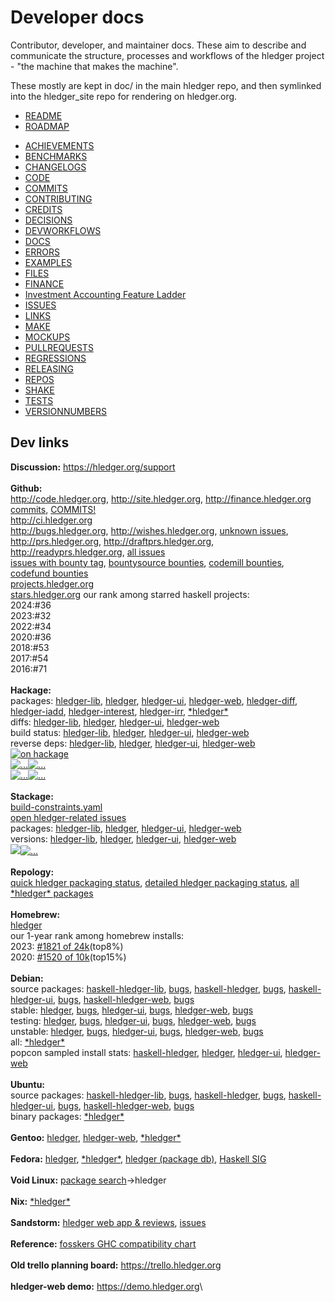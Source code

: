 # Developer docs

Contributor, developer, and maintainer docs.
These aim to describe and communicate the structure, processes and
workflows of the hledger project - "the machine that makes the machine".

These mostly are kept in doc/ in the main hledger repo,
and then symlinked into the hledger_site repo for rendering on hledger.org.

- [README](dev-README.md)
- [ROADMAP](ROADMAP.md)
<!-- - [TODO](TODO.md) -->
- [ACHIEVEMENTS](ACHIEVEMENTS.md)
- [BENCHMARKS](BENCHMARKS.md)
- [CHANGELOGS](CHANGELOGS.md)
- [CODE](CODE.md)
- [COMMITS](COMMITS.md)
- [CONTRIBUTING](CONTRIBUTING.md)
- [CREDITS](CREDITS.md)
- [DECISIONS](DECISIONS.md)
- [DEVWORKFLOWS](DEVWORKFLOWS.md)
- [DOCS](DOCS.md)
- [ERRORS](ERRORS.md)
- [EXAMPLES](EXAMPLES.md)
- [FILES](FILES.md)
- [FINANCE](FINANCE.md)
- [Investment Accounting Feature Ladder](investment-accounting-features.md)
- [ISSUES](ISSUES.md)
- [LINKS](LINKS.md)
- [MAKE](MAKE.md)
- [MOCKUPS](MOCKUPS.md)
- [PULLREQUESTS](PULLREQUESTS.md)
- [REGRESSIONS](REGRESSIONS.md)
- [RELEASING](RELEASING.md)
- [REPOS](REPOS.md)
- [SHAKE](SHAKE.md)
- [TESTS](TESTS.md)
- [VERSIONNUMBERS](VERSIONNUMBERS.md)

## Dev links

**Discussion:**
<https://hledger.org/support>\
\
**Github:**\
<http://code.hledger.org>,
<http://site.hledger.org>,
<http://finance.hledger.org>\
[commits](https://github.com/simonmichael/hledger/commits),
[COMMITS!](https://starlogs.net/#simonmichael/hledger)\
<http://ci.hledger.org>\
<http://bugs.hledger.org>,
<http://wishes.hledger.org>,
[unknown issues](https://github.com/simonmichael/hledger/issues?utf8=✓&q=is%3Aissue%20is%3Aopen%20-label%3A%22A%20BUG%22%20-label%3A%22A%20WISH%22%20),
<http://prs.hledger.org>,
<http://draftprs.hledger.org>,
<http://readyprs.hledger.org>,
[all issues](https://github.com/simonmichael/hledger/issues?q=)\
[issues with bounty tag](https://github.com/simonmichael/hledger/issues?q=label:bounty),
[bountysource bounties](https://github.com/simonmichael/hledger/issues?q=%22Add%20to%20the%20bounty%20at%20Bountysource%22%20OR%20%22claim%20the%20bounty%20on%20Bountysource%22%20OR%20%22bounty%20on%20this%20issue%20has%20been%20claimed%20at%20Bountysource%22%20),
[codemill bounties](https://github.com/simonmichael/hledger/issues?q=codemill),
[codefund bounties](https://github.com/simonmichael/hledger/issues?utf8=✓&q=codefund)\
[projects.hledger.org](http://projects.hledger.org)\
[stars.hledger.org](http://stars.hledger.org) our rank among starred haskell projects:\
2024:#36\
2023:#32\
2022:#34\
2020:#36\
2018:#53\
2017:#54\
2016:#71\
\
**Hackage:**\
packages:
[hledger-lib](https://hackage.haskell.org/package/hledger-lib),
[hledger](https://hackage.haskell.org/package/hledger),
[hledger-ui](https://hackage.haskell.org/package/hledger-ui),
[hledger-web](https://hackage.haskell.org/package/hledger-web),
[hledger-diff](https://hackage.haskell.org/package/hledger-diff),
[hledger-iadd](https://hackage.haskell.org/package/hledger-iadd),
[hledger-interest](https://hackage.haskell.org/package/hledger-interest),
[hledger-irr](https://hackage.haskell.org/package/hledger-irr),
[\*hledger\*](https://hackage.haskell.org/packages/search?terms=hledger)\
diffs:
[hledger-lib](https://hdiff.luite.com/cgit/hledger-lib/diff),
[hledger](https://hdiff.luite.com/cgit/hledger/diff),
[hledger-ui](https://hdiff.luite.com/cgit/hledger-ui/diff),
[hledger-web](https://hdiff.luite.com/cgit/hledger-web/diff)\
build status:
[hledger-lib](https://matrix.hackage.haskell.org/package/hledger-lib),
[hledger](https://matrix.hackage.haskell.org/package/hledger),
[hledger-ui](https://matrix.hackage.haskell.org/package/hledger-ui),
[hledger-web](https://matrix.hackage.haskell.org/package/hledger-web)\
reverse deps:
[hledger-lib](https://packdeps.haskellers.com/reverse/hledger-lib),
[hledger](https://packdeps.haskellers.com/reverse/hledger),
[hledger-ui](https://packdeps.haskellers.com/reverse/hledger-ui),
[hledger-web](https://packdeps.haskellers.com/reverse/hledger-web)\
[![on hackage](https://img.shields.io/hackage/v/hledger.svg?label=hackage&colorB=green)](https://hackage.haskell.org/package/hledger)\
[![...](https://img.shields.io/hackage-deps/v/hledger-lib.svg?label=hledger-lib+bounds)](https://packdeps.haskellers.com/feed?needle=hledger-lib)[![...](https://img.shields.io/hackage-deps/v/hledger.svg?label=hledger+bounds)](https://packdeps.haskellers.com/feed?needle=hledger)\
[![...](https://img.shields.io/hackage-deps/v/hledger-ui.svg?label=hledger-ui+bounds)](https://packdeps.haskellers.com/feed?needle=hledger-ui)[![...](https://img.shields.io/hackage-deps/v/hledger-web.svg?label=hledger-web+bounds)](https://packdeps.haskellers.com/feed?needle=hledger-web)\
\
**Stackage:**\
[build-constraints.yaml](https://github.com/fpco/stackage/blob/master/build-constraints.yaml)\
[open hledger-related issues](https://github.com/fpco/stackage/search?q=hledger+is%3Aopen&type=Issues)\
packages:
[hledger-lib](https://www.stackage.org/package/hledger-lib),
[hledger](https://www.stackage.org/package/hledger),
[hledger-ui](https://www.stackage.org/package/hledger-ui),
[hledger-web](https://www.stackage.org/package/hledger-web)\
versions:
[hledger-lib](https://www.stackage.org/package/hledger-lib/snapshots),
[hledger](https://www.stackage.org/package/hledger/snapshots),
[hledger-ui](https://www.stackage.org/package/hledger-ui/snapshots),
[hledger-web](https://www.stackage.org/package/hledger-web/snapshots)\
[![](https://repology.org/badge/version-for-repo/stackage_lts/hledger.svg)](https://repology.org/metapackage/hledger)[![...](https://repology.org/badge/version-for-repo/stackage_nighly/hledger.svg)](https://repology.org/metapackage/hledger)\
\
**Repology:**\
[quick hledger packaging status](https://repology.org/metapackage/hledger/badges),
[detailed hledger packaging status](https://repology.org/project/hledger/versions),
[all \*hledger\* packages](https://repology.org/metapackages/?search=hledger)\
\
**Homebrew:**\
[hledger](https://formulae.brew.sh/formula/hledger)\
our 1-year rank among homebrew installs:\
2023: [#1821 of 24k](https://formulae.brew.sh/analytics/install-on-request/365d)(top8%)\
2020: [#1520 of 10k](https://formulae.brew.sh/analytics/install-on-request/365d)(top15%)\
\
**Debian:**\
source packages:
[haskell-hledger-lib](https://tracker.debian.org/pkg/haskell-hledger-lib),
[bugs](https://bugs.debian.org/cgi-bin/pkgreport.cgi?package=haskell-hledger-lib),
[haskell-hledger](https://tracker.debian.org/pkg/haskell-hledger),
[bugs](https://bugs.debian.org/cgi-bin/pkgreport.cgi?package=haskell-hledger),
[haskell-hledger-ui](https://tracker.debian.org/pkg/haskell-hledger-ui),
[bugs](https://bugs.debian.org/cgi-bin/pkgreport.cgi?package=haskell-hledger-ui),
[haskell-hledger-web](https://tracker.debian.org/pkg/haskell-hledger-web),
[bugs](https://bugs.debian.org/cgi-bin/pkgreport.cgi?package=haskell-hledger-web)\
stable:
[hledger](https://packages.debian.org/stable/hledger),
[bugs](https://bugs.debian.org/cgi-bin/pkgreport.cgi?package=hledger;dist=stable),
[hledger-ui](https://packages.debian.org/stable/hledger-ui),
[bugs](https://bugs.debian.org/cgi-bin/pkgreport.cgi?package=hledger-ui;dist=stable),
[hledger-web](https://packages.debian.org/stable/hledger-web),
[bugs](https://bugs.debian.org/cgi-bin/pkgreport.cgi?package=hledger-web;dist=stable)\
testing:
[hledger](https://packages.debian.org/testing/hledger),
[bugs](https://bugs.debian.org/cgi-bin/pkgreport.cgi?package=hledger;dist=testing),
[hledger-ui](https://packages.debian.org/testing/hledger-ui),
[bugs](https://bugs.debian.org/cgi-bin/pkgreport.cgi?package=hledger-ui;dist=testing),
[hledger-web](https://packages.debian.org/testing/hledger-web),
[bugs](https://bugs.debian.org/cgi-bin/pkgreport.cgi?package=hledger-web;dist=testing)\
unstable:
[hledger](https://packages.debian.org/unstable/hledger),
[bugs](https://bugs.debian.org/cgi-bin/pkgreport.cgi?package=hledger;dist=unstable),
[hledger-ui](https://packages.debian.org/unstable/hledger-ui),
[bugs](https://bugs.debian.org/cgi-bin/pkgreport.cgi?package=hledger-ui;dist=unstable),
[hledger-web](https://packages.debian.org/unstable/hledger-web),
[bugs](https://bugs.debian.org/cgi-bin/pkgreport.cgi?package=hledger-web;dist=unstable)\
all:
[\*hledger\*](https://packages.debian.org/search?searchon=names&keywords=hledger)\
popcon sampled install stats:
[haskell-hledger](https://qa.debian.org/popcon.php?packages=haskell-hledger),
[hledger](https://qa.debian.org/popcon.php?packages=hledger),
[hledger-ui](https://qa.debian.org/popcon-graph.php?packages=hledger-ui),
[hledger-web](https://qa.debian.org/popcon-graph.php?packages=hledger-web)\
\
**Ubuntu:**\
source packages:
[haskell-hledger-lib](https://launchpad.net/ubuntu/+source/haskell-hledger-lib),
[bugs](https://bugs.launchpad.net/ubuntu/+source/haskell-hledger-lib),
[haskell-hledger](https://launchpad.net/ubuntu/+source/haskell-hledger),
[bugs](https://bugs.launchpad.net/ubuntu/+source/haskell-hledger),
[haskell-hledger-ui](https://launchpad.net/ubuntu/+source/haskell-hledger-ui),
[bugs](https://bugs.launchpad.net/ubuntu/+source/haskell-hledger-ui),
[haskell-hledger-web](https://launchpad.net/ubuntu/+source/haskell-hledger-web),
[bugs](https://bugs.launchpad.net/ubuntu/+source/haskell-hledger-web)\
binary packages:
[\*hledger\*](https://packages.ubuntu.com/search?suite=all&searchon=names&keywords=hledger)\
\
**Gentoo:**
[hledger](https://gpo.zugaina.org/dev-haskell/hledger),
[hledger-web](https://gpo.zugaina.org/dev-haskell/hledger-web),
[\*hledger\*](https://gpo.zugaina.org/Search?search=hledger)\
\
**Fedora:**
[hledger](https://apps.fedoraproject.org/packages/hledger),
[\*hledger\*](https://apps.fedoraproject.org/packages/s/hledger),
[hledger (package db)](https://admin.fedoraproject.org/pkgdb/package/hledger/),
[Haskell SIG](https://fedoraproject.org/wiki/Haskell_SIG)\
\
**Void Linux:** [package search](https://voidlinux.org/packages/)->hledger\
\
**Nix:** [\*hledger\*](https://hydra.nixos.org/search?query=hledger)\
\
**Sandstorm:**
[hledger web app & reviews](https://apps.sandstorm.io/app/8x12h6p0x0nrzk73hfq6zh2jxtgyzzcty7qsatkg7jfg2mzw5n90),
[issues](https://github.com/simonmichael/hledger/issues?utf8=✓&q=label%3A%22platform%3A%20sandstorm%22%20)\
\
**Reference:** [fosskers GHC compatibility chart](https://www.fosskers.ca/en/blog/base)\
\
**Old trello planning board:** <https://trello.hledger.org>\
\
**hledger-web demo:** <https://demo.hledger.org>\


<!-- hledger GHCJS demo      <https://hledger.alhur.es> -->

<!--
hledger-api demo
[api-demo.hledger.org/api/v1/accounts](https://api-demo.hledger.org/api/v1/accounts),
[api-demo.hledger.org/swagger.json](https://api-demo.hledger.org/swagger.json),
[in swagger editor](https://editor2.swagger.io/#/?import=api-demo.hledger.org/swagger.json&no-proxy)\
[unfinished angular sample app](https://api-demo.hledger.org) ([code](https://github.com/simonmichael/hledger/tree/master/hledger-api/examples/angular))
-->

<!-- The Debian packages:
3 source:
haskell-hledger-lib
haskell-hledger
haskell-hledger-web
8 binary:
hledger
hledger-web
libghc-hledger-dev
libghc-hledger-doc
libghc-hledger-prof
libghc-hledger-lib-dev
libghc-hledger-lib-doc
libghc-hledger-lib-prof
-->
